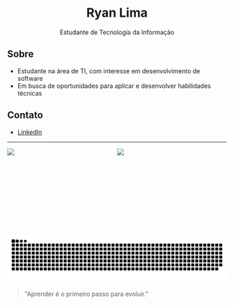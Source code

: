 <h1 align="center">Ryan Lima</h1>

<p align="center">
  Estudante de Tecnologia da Informação
</p>



## Sobre

- Estudante na área de TI, com interesse em desenvolvimento de software
- Em busca de oportunidades para aplicar e desenvolver habilidades técnicas

## Contato

- [LinkedIn](https://www.linkedin.com/in/ryan-lima-ferreira-705149317/)

---

<div style="display: flex; justify-content: space-between; width: 100%; align-items:center;">
  <img height="185em" src="https://github-readme-stats.vercel.app/api/top-langs/?username=RyanLima7&layout=compact&langs_count=10&theme=tokyonight&custom_title=Tecnologias" style="flex: 1;"/>

 <img height="185em" src="https://github-readme-stats.vercel.app/api?username=RyanLima7&show_icons=true&theme=tokyonight&include_all_commits=true&locale=pt-br&count_private=true" style="flex: 1;"/>
</div>

![Snake animation](https://raw.githubusercontent.com/RyanLima7/RyanLima7/main/dist/github-contribution-grid-snake-dark.svg)


> "Aprender é o primeiro passo para evoluir."

